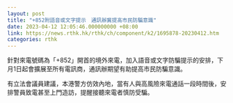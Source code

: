 ```yaml
---
layout: post
title: "+852附語音或文字提示　通訊辦冀提高市民防騙意識"
date: 2023-04-12 12:05:46.000000000 +08:00
link: https://news.rthk.hk/rthk/ch/component/k2/1695878-20230412.htm
categories: rthk
---
```


針對來電號碼為「+852」開首的境外來電，加入語音或文字防騙提示的安排，下月1日起會擴展至所有電訊商，通訊辦期望有助提高市民防騙意識。

有立法會議員建議，本港警方仿效內地，當有人與高風險來電通話一段時間後，安排警員致電甚至上門造訪，提醒接聽來電者慎防受騙。
